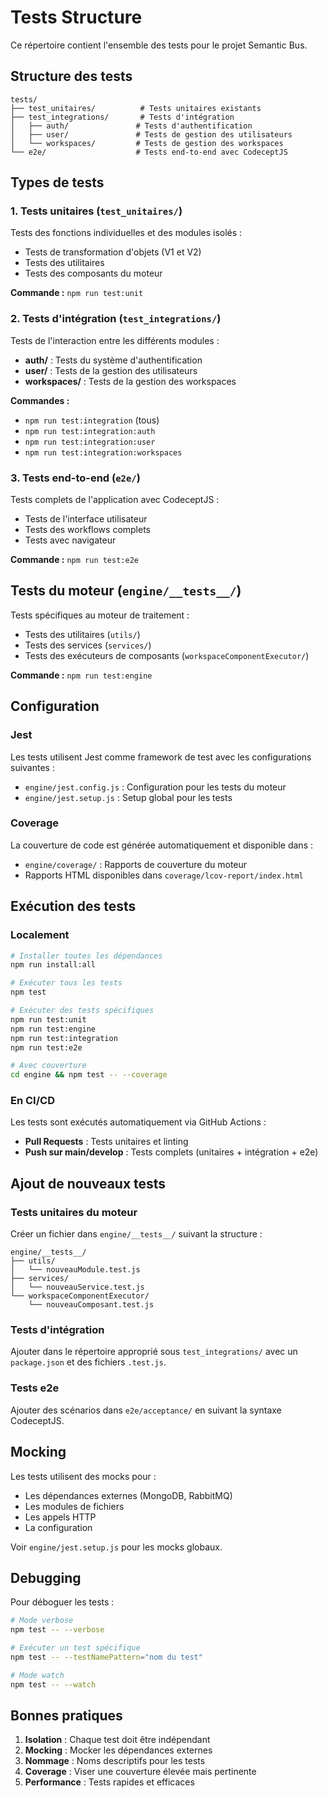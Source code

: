 # Tests Structure

Ce répertoire contient l'ensemble des tests pour le projet Semantic Bus.

## Structure des tests

```
tests/
├── test_unitaires/          # Tests unitaires existants
├── test_integrations/       # Tests d'intégration
│   ├── auth/               # Tests d'authentification
│   ├── user/               # Tests de gestion des utilisateurs
│   └── workspaces/         # Tests de gestion des workspaces
└── e2e/                    # Tests end-to-end avec CodeceptJS
```

## Types de tests

### 1. Tests unitaires (`test_unitaires/`)

Tests des fonctions individuelles et des modules isolés :
- Tests de transformation d'objets (V1 et V2)
- Tests des utilitaires
- Tests des composants du moteur

**Commande :** `npm run test:unit`

### 2. Tests d'intégration (`test_integrations/`)

Tests de l'interaction entre les différents modules :
- **auth/** : Tests du système d'authentification
- **user/** : Tests de la gestion des utilisateurs
- **workspaces/** : Tests de la gestion des workspaces

**Commandes :**
- `npm run test:integration` (tous)
- `npm run test:integration:auth`
- `npm run test:integration:user`
- `npm run test:integration:workspaces`

### 3. Tests end-to-end (`e2e/`)

Tests complets de l'application avec CodeceptJS :
- Tests de l'interface utilisateur
- Tests des workflows complets
- Tests avec navigateur

**Commande :** `npm run test:e2e`

## Tests du moteur (`engine/__tests__/`)

Tests spécifiques au moteur de traitement :
- Tests des utilitaires (`utils/`)
- Tests des services (`services/`)
- Tests des exécuteurs de composants (`workspaceComponentExecutor/`)

**Commande :** `npm run test:engine`

## Configuration

### Jest

Les tests utilisent Jest comme framework de test avec les configurations suivantes :
- `engine/jest.config.js` : Configuration pour les tests du moteur
- `engine/jest.setup.js` : Setup global pour les tests

### Coverage

La couverture de code est générée automatiquement et disponible dans :
- `engine/coverage/` : Rapports de couverture du moteur
- Rapports HTML disponibles dans `coverage/lcov-report/index.html`

## Exécution des tests

### Localement

```bash
# Installer toutes les dépendances
npm run install:all

# Exécuter tous les tests
npm test

# Exécuter des tests spécifiques
npm run test:unit
npm run test:engine
npm run test:integration
npm run test:e2e

# Avec couverture
cd engine && npm test -- --coverage
```

### En CI/CD

Les tests sont exécutés automatiquement via GitHub Actions :
- **Pull Requests** : Tests unitaires et linting
- **Push sur main/develop** : Tests complets (unitaires + intégration + e2e)

## Ajout de nouveaux tests

### Tests unitaires du moteur

Créer un fichier dans `engine/__tests__/` suivant la structure :
```
engine/__tests__/
├── utils/
│   └── nouveauModule.test.js
├── services/
│   └── nouveauService.test.js
└── workspaceComponentExecutor/
    └── nouveauComposant.test.js
```

### Tests d'intégration

Ajouter dans le répertoire approprié sous `test_integrations/` avec un `package.json` et des fichiers `.test.js`.

### Tests e2e

Ajouter des scénarios dans `e2e/acceptance/` en suivant la syntaxe CodeceptJS.

## Mocking

Les tests utilisent des mocks pour :
- Les dépendances externes (MongoDB, RabbitMQ)
- Les modules de fichiers
- Les appels HTTP
- La configuration

Voir `engine/jest.setup.js` pour les mocks globaux.

## Debugging

Pour déboguer les tests :
```bash
# Mode verbose
npm test -- --verbose

# Exécuter un test spécifique
npm test -- --testNamePattern="nom du test"

# Mode watch
npm test -- --watch
```

## Bonnes pratiques

1. **Isolation** : Chaque test doit être indépendant
2. **Mocking** : Mocker les dépendances externes
3. **Nommage** : Noms descriptifs pour les tests
4. **Coverage** : Viser une couverture élevée mais pertinente
5. **Performance** : Tests rapides et efficaces